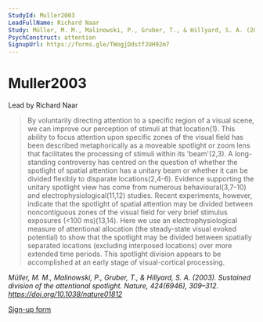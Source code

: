 ```yaml
---
StudyId: Muller2003
LeadFullName: Richard Naar
Study: Müller, M. M., Malinowski, P., Gruber, T., & Hillyard, S. A. (2003). Sustained division of the attentional spotlight. Nature, 424(6946), 309–312. https://doi.org/10.1038/nature01812
PsychConstruct: attention
SignupUrl: https://forms.gle/TWogjDdstfJUH92m7
---
```


# Muller2003

Lead by Richard Naar

> By voluntarily directing attention to a specific region of a visual scene, we can improve our perception of stimuli at that location(1). This ability to focus attention upon specific zones of the visual field has been described metaphorically as a moveable spotlight or zoom lens that facilitates the processing of stimuli within its 'beam'(2,3). A long-standing controversy has centred on the question of whether the spotlight of spatial attention has a unitary beam or whether it can be divided flexibly to disparate locations(2,4-6). Evidence supporting the unitary spotlight view has come from numerous behavioural(3,7-10) and electrophysiological(11,12) studies. Recent experiments, however, indicate that the spotlight of spatial attention may be divided between noncontiguous zones of the visual field for very brief stimulus exposures (<100 ms)(13,14). Here we use an electrophysiological measure of attentional allocation (the steady-state visual evoked potential) to show that the spotlight may be divided between spatially separated locations (excluding interposed locations) over more extended time periods. This spotlight division appears to be accomplished at an early stage of visual-cortical processing.

<i>Müller, M. M., Malinowski, P., Gruber, T., & Hillyard, S. A. (2003). Sustained division of the attentional spotlight. Nature, 424(6946), 309–312. https://doi.org/10.1038/nature01812</i>

[Sign-up form](https://forms.gle/TWogjDdstfJUH92m7)